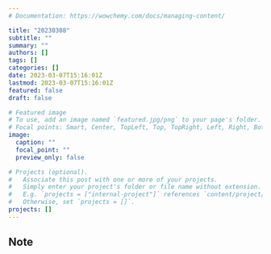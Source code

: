 ```yaml
---
# Documentation: https://wowchemy.com/docs/managing-content/

title: "20230308"
subtitle: ""
summary: ""
authors: []
tags: []
categories: []
date: 2023-03-07T15:16:01Z
lastmod: 2023-03-07T15:16:01Z
featured: false
draft: false

# Featured image
# To use, add an image named `featured.jpg/png` to your page's folder.
# Focal points: Smart, Center, TopLeft, Top, TopRight, Left, Right, BottomLeft, Bottom, BottomRight.
image:
  caption: ""
  focal_point: ""
  preview_only: false

# Projects (optional).
#   Associate this post with one or more of your projects.
#   Simply enter your project's folder or file name without extension.
#   E.g. `projects = ["internal-project"]` references `content/project/deep-learning/index.md`.
#   Otherwise, set `projects = []`.
projects: []
---
```


## Note

